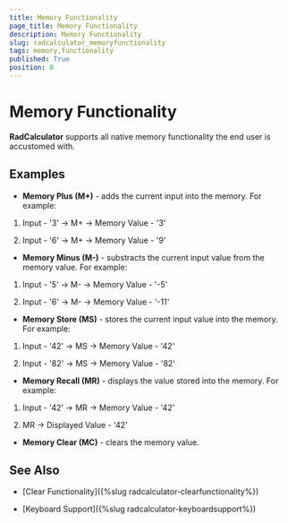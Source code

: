 ```yaml
---
title: Memory Functionality
page_title: Memory Functionality
description: Memory Functionality
slug: radcalculator_memoryfunctionality
tags: memory,functionality
published: True
position: 0
---
```


# Memory Functionality

__RadCalculator__ supports all native memory functionality the end user is accustomed with. 
		
## Examples

* __Memory Plus (M+)__ - adds the current input into the memory. For example:
				  
 1. Input - '3' -> M+ -> Memory Value - '3'

 1. Input - '6' -> M+ -> Memory Value - '9'

* __Memory Minus (M-)__ - substracts the current input value from the memory value. For example:	  

 1. Input - '5' -> M- -> Memory Value - '-5'

 1. Input - '6' -> M- -> Memory Value - '-11'

* __Memory Store (MS)__ - stores the current input value into the memory. For example:
				  

 1. Input - '42' -> MS -> Memory Value - '42'

 1. Input - '82' -> MS -> Memory Value - '82'

* __Memory Recall (MR)__ - displays the value stored into the memory. For example:
				  
 1. Input - '42' -> MR -> Memory Value - '42'

 1.  MR -> Displayed Value - '42'

* __Memory Clear (MC)__ - clears the memory value.
			  

## See Also

 * [Clear Functionality]({%slug radcalculator-clearfunctionality%})

 * [Keyboard Support]({%slug radcalculator-keyboardsupport%})
